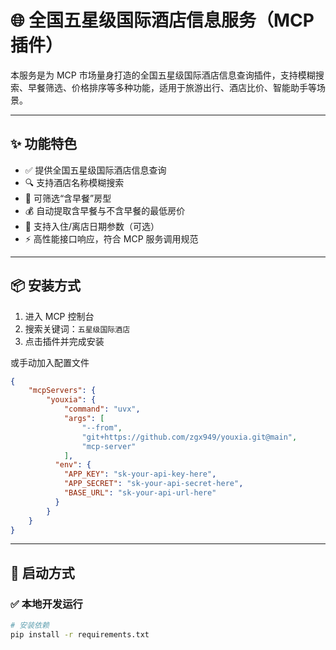# 🌐 全国五星级国际酒店信息服务（MCP 插件）

本服务是为 MCP 市场量身打造的全国五星级国际酒店信息查询插件，支持模糊搜索、早餐筛选、价格排序等多种功能，适用于旅游出行、酒店比价、智能助手等场景。

---

## ✨ 功能特色

- ✅ 提供全国五星级国际酒店信息查询
- 🔍 支持酒店名称模糊搜索
- 🥣 可筛选“含早餐”房型
- 💰 自动提取含早餐与不含早餐的最低房价
- 📅 支持入住/离店日期参数（可选）
- ⚡ 高性能接口响应，符合 MCP 服务调用规范

---

## 📦 安装方式

1. 进入 MCP 控制台
2. 搜索关键词：`五星级国际酒店`
3. 点击插件并完成安装

或手动加入配置文件
```json
{
    "mcpServers": {
        "youxia": {
            "command": "uvx",
            "args": [
                "--from",
                "git+https://github.com/zgx949/youxia.git@main",
                "mcp-server"
            ],
          "env": {
            "APP_KEY": "sk-your-api-key-here",
            "APP_SECRET": "sk-your-api-secret-here",
            "BASE_URL": "sk-your-api-url-here"
          }
        }
    }
}
```

---

## 🚀 启动方式

### ✅ 本地开发运行

```bash
# 安装依赖
pip install -r requirements.txt
```

